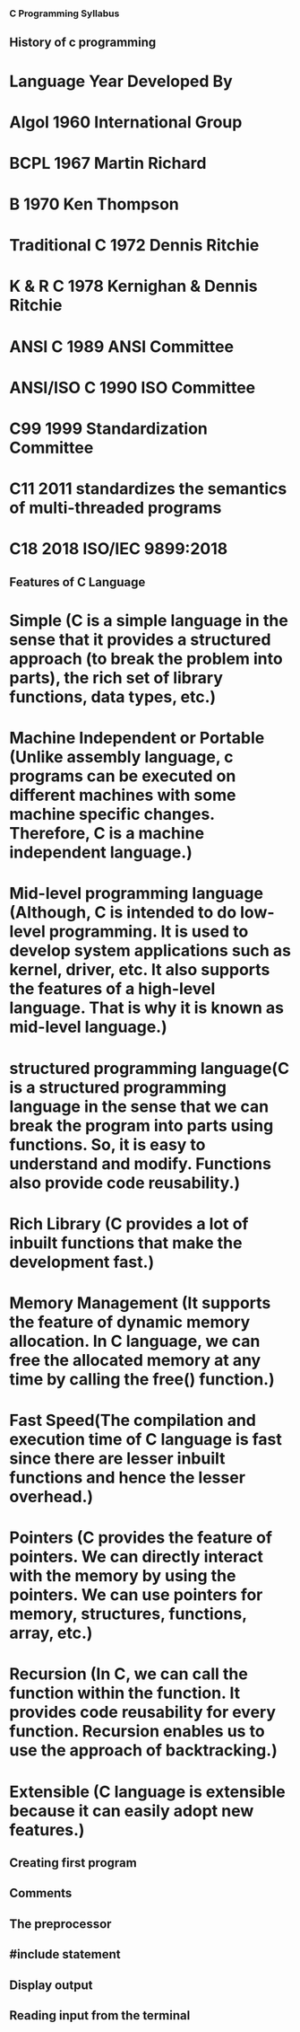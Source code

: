### C Programming Syllabus

## History of c programming
# Language	    Year	    Developed By
# Algol	        1960	    International Group
# BCPL	        1967	    Martin Richard
# B	            1970	    Ken Thompson
# Traditional C	1972	    Dennis Ritchie
# K & R C	    1978	    Kernighan & Dennis Ritchie
# ANSI C	    1989	    ANSI Committee
# ANSI/ISO C	1990	    ISO Committee
# C99	        1999	    Standardization Committee
# C11           2011        standardizes the semantics of multi-threaded programs
# C18           2018        ISO/IEC 9899:2018

## Features of C Language
# Simple (C is a simple language in the sense that it provides a structured approach (to break the problem into parts), the rich set of library functions, data types, etc.)

# Machine Independent or Portable (Unlike assembly language, c programs can be executed on different machines with some machine specific changes. Therefore, C is a machine independent language.)

# Mid-level programming language (Although, C is intended to do low-level programming. It is used to develop system applications such as kernel, driver, etc. It also supports the features of a high-level language. That is why it is known as mid-level language.)

# structured programming language(C is a structured programming language in the sense that we can break the program into parts using functions. So, it is easy to understand and modify. Functions also provide code reusability.)

# Rich Library (C provides a lot of inbuilt functions that make the development fast.)

# Memory Management (It supports the feature of dynamic memory allocation. In C language, we can free the allocated memory at any time by calling the free() function.)

# Fast Speed(The compilation and execution time of C language is fast since there are lesser inbuilt functions and hence the lesser overhead.)

# Pointers (C provides the feature of pointers. We can directly interact with the memory by using the pointers. We can use pointers for memory, structures, functions, array, etc.)

# Recursion (In C, we can call the function within the function. It provides code reusability for every function. Recursion enables us to use the approach of backtracking.)

# Extensible (C language is extensible because it can easily adopt new features.)

## Creating first program

## Comments

## The preprocessor

## #include statement

## Display output

## Reading input from the terminal
